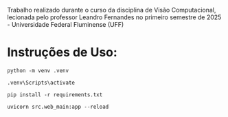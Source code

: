 Trabalho realizado durante o curso da disciplina de Visão Computacional, lecionada pelo professor Leandro Fernandes no primeiro semestre de 2025 - Universidade Federal Fluminense (UFF)

# Instruções de Uso:


````shell
python -m venv .venv
````

````shell
.venv\Scripts\activate
````

````shell
pip install -r requirements.txt
````

```shell
uvicorn src.web_main:app --reload
```